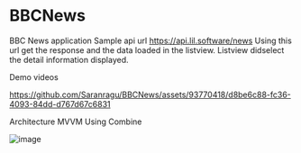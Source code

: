# BBCNews
BBC News application
Sample api url https://api.lil.software/news
Using this url get the response and the data loaded in the listview. Listview didselect the detail information displayed.

Demo videos


https://github.com/Saranragu/BBCNews/assets/93770418/d8be6c88-fc36-4093-84dd-d767d67c6831










Architecture
MVVM Using Combine

![image](https://github.com/Saranragu/iOSCodeTest/assets/93770418/cd190b03-a426-4658-98c7-a67b837782db)
